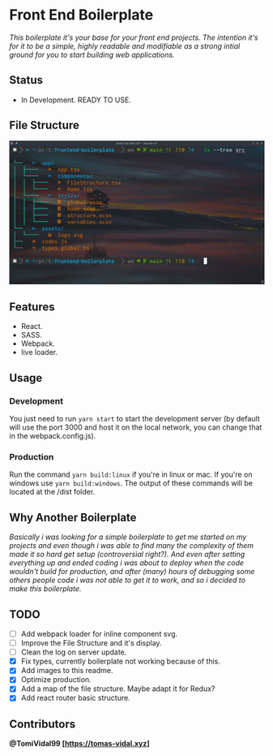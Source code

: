 # Front End Boilerplate

_This boilerplate it's your base for your front end projects. The intention it's for it to be a simple, highly readable and modifiable as a strong intial ground for you to start building web applications._

## Status

- In Development. READY TO USE.

## File Structure

![Project File Structure](./src/assets/frontend-boilerplate-file-structure.png)

## Features

- React.
- SASS.
- Webpack.
- live loader.

## Usage

### Development

You just need to run `yarn start` to start the development server (by default will use the port 3000 and host it on the local network, you can change that in the webpack.config.js).

### Production

Run the command `yarn build:linux` if you're in linux or mac. If you're on windows use `yarn build:windows`. The output of these commands will be located at the /dist folder.

## Why Another Boilerplate

_Basically i was looking for a simple boilerplate to get me started on my projects and even though i was able to find many the complexity of them made it so hard get setup (controversial right?). And even after setting everything up and ended coding i was about to deploy when the code wouldn't build for production, and after (many) hours of debugging some others people code i was not able to get it to work, and so i decided to make this boilerplate._

## TODO

- [ ] Add webpack loader for inline component svg.
- [ ] Improve the File Structure and it's display.
- [ ] Clean the log on server update.
- [x] Fix types, currently boilerplate not working because of this.
- [x] Add images to this readme.
- [x] Optimize production.
- [x] Add a map of the file structure. Maybe adapt it for Redux?
- [x] Add react router basic structure.

## Contributors

**@TomiVidal99 [https://tomas-vidal.xyz]**
